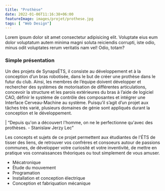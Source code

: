 ```yaml
---
title: "Prothèse"
date: 2022-01-06T11:16:38+06:00
featureImage: images/projet/prothese.jpg
tags: [ "Web Design"]
---
```

  Lorem ipsum dolor sit amet consectetur adipisicing elit. Voluptate eius eum dolor voluptatum autem minima magni soluta reiciendis corrupti, iste odio, minus odit voluptates rerum veritatis nam vel! Odio, totam?

  ### Simple présentation

  Un des projets de SynapsÉTS, il consiste au développement et à la conception d’un bras robotisée, dans le but de créer une prothèse dans le futur du club. Ainsi, les membres de l’équipe doivent développer et rechercher des systèmes de motorisation de différentes articulations, concevoir la structure et les parois extérieures du bras à l’aide de logiciel CAO, définir le système de contrôle des composantes et intégrer une Interface Cerveau-Machine au système. Puisqu’il s’agit d’un projet aux tâches très varié, plusieurs domaines de génie sont appliqués durant la conception et le développement.

  | “Depuis qu'on a découvert l'homme, on ne le perfectionne qu'avec des prothèses. - Stanislaw Jerzy Lec”

  Les concepts et sujets de ce projet permettent aux étudiantes de l'ÉTS de tisser des liens, de retrouver vos confrères et consoeurs autour de passions communes, de développer votre curiosité et votre inventivité, de mettre en pratique vos connaissances théoriques ou tout simplement de vous amuser.
  
  - Mécatronique
  - Étude du mouvement
  - Programation
  - Installation et conception électrique
  - Conception et fabriquation mécanique
